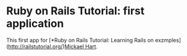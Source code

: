 # Ruby on Rails Tutorial: first application

This first app for
[*Ruby on Rails Tutorial: Learning Rails on exzmples] (http://railstutorial.org/)[Mickael Hart](http://michaelhart1.com/).